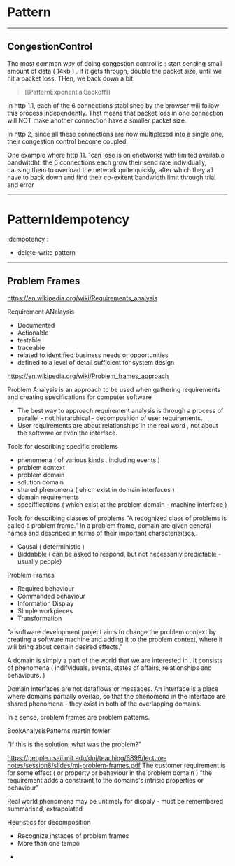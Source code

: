 # Pattern

___

## CongestionControl

 The most common way of doing congestion control is : start sending small amount of data ( 14kb ) . If it gets through, double the packet size, until we hit a packet loss. THen, we back down a bit.

> [[PatternExponentialBackoff]]

In http 1.1, each of the 6 connections stablished by the browser will follow this process independently. That means that packet loss in one connection will NOT make another connection have a smaller packet size.

In http 2, since all these connections are now multiplexed into a single one, their congestion control become coupled.

One example where http 11. 1can lose is on enetworks with limited available bandwitdht: the 6 connections each grow their send rate individually, causing them to overload the network quite quickly, after which they all have to back down and find their co-exitent bandwidth limit through trial and error

___

# PatternIdempotency

idempotency :

- delete-write pattern

___

## Problem Frames

<https://en.wikipedia.org/wiki/Requirements_analysis>

Requirement ANalaysis

- Documented
- Actionable
- testable
- traceable
- related to identified business needs or opportunities
- defined to a level of detail sufficient for system design

<https://en.wikipedia.org/wiki/Problem_frames_approach>

Problem Analysis is an approach to be used when gathering requirements and creating specifications for computer software

- The best way to approach requirement analysis is through a process of parallel - not hierarchical - decomposition of user requirements.
- User requirements are about relationships in the real word , not about the software or even the interface.
  
Tools for describing specific problems

- phenomena ( of various kinds , including events )
- problem context
- problem domain
- solution domain
- shared phenomena ( ehich exist in domain interfaces )
- domain requirements
- speciffications ( which exist at the problem domain - machine interface )

Tools for describing classes of problems
"A recognized class of problems is called a problem frame."
In a problem frame, domain are given general names and described in terms of their important characterisitscs,.

- Causal ( deterministic )
- Biddabble ( can be asked to respond, but not necessarily predictable - usually people)

Problem Frames

- Required behaviour
- Commanded behaviour
- Information Display
- SImple workpieces
- Transformation

"a software development project aims to change the problem context by creating a software machine and adding it to the problem context, where it will bring about certain desired effects."

A domain is simply a part of the world that we are interested in . It consists of phenomena ( indifviduals, events, states of affairs, relationships and behaviours. )

Domain interfaces are not dataflows or messages. An interface is a place  where domains partially overlap, so that the phenomena in the interface are shared phenomena - they exist in both of the overlapping domains.

In a sense, problem frames are problem patterns.

BookAnalysisPatterns
martin fowler

"If this is the solution, what was the problem?"

<https://people.csail.mit.edu/dnj/teaching/6898/lecture-notes/session8/slides/mj-problem-frames.pdf>
The customer requirement is for some effect ( or property or behaviour in the problem domain )
"the requirement adds a constraint to the domains's intrisic properties or behaviour"

Real world phenomena may be untimely for dispaly - must be remembered summarised, extrapolated

Heuristics for decomposition

- Recognize instaces of problem frames
- More than one tempo

*
